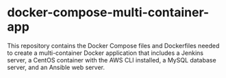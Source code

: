 # docker-compose-multi-container-app
This repository contains the Docker Compose files and Dockerfiles needed to create a multi-container Docker application that includes a Jenkins server, a CentOS container with the AWS CLI installed, a MySQL database server, and an Ansible web server.
